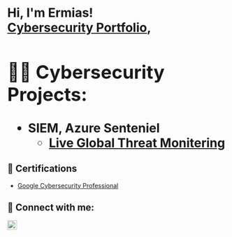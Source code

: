 <h1>Hi, I'm Ermias! <br/><a href="">Cybersecurity Portfolio</a>, <a >

<h2>👨‍💻 Cybersecurity Projects:</h2>

- <b>SIEM, Azure Senteniel</b>
  - [Live Global Threat Monitering](https://github.com/ermiasket/LiveGlobalThreatMonitering)
    


<h2>📃 Certifications</h2>

- [Google Cybersecurity Professional](TBL)

<h2> 🤳 Connect with me:</h2>


[<img align="left" alt="JoshMadakor | LinkedIn" width="22px" src="https://cdn.jsdelivr.net/npm/simple-icons@v3/icons/linkedin.svg" />][linkedin]



[linkedin]: https://www.linkedin.com/in/ermiasketema

<!--
**joshmadakor1/joshmadakor1** is a ✨ _special_ ✨ repository because its `README.md` (this file) appears on your GitHub profile.


